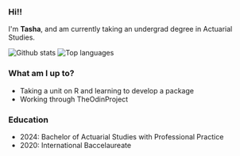 ### Hi!!

I'm **Tasha**, and am currently taking an undergrad degree in Actuarial Studies.

![Github stats](https://github-readme-stats.vercel.app/api?username=tasharx)
![Top languages](https://github-readme-stats.vercel.app/api/top-langs/?username=tasharx&hide=html,jupyter%20notebook,JavaScript,SCSS,Less&layout=compact&langs_count=10)

### What am I up to? 

- Taking a unit on R and learning to develop a package
- Working through TheOdinProject

### Education

- 2024: Bachelor of Actuarial Studies with Professional Practice
- 2020: International Baccelaureate

<!--
**tasharx/tasharx** is a ✨ _special_ ✨ repository because its `README.md` (this file) appears on your GitHub profile.

Here are some ideas to get you started:

- 🔭 I’m currently working on ...
- 🌱 I’m currently learning ...
- 👯 I’m looking to collaborate on ...
- 🤔 I’m looking for help with ...
- 💬 Ask me about ...
- 📫 How to reach me: ...
- 😄 Pronouns: ...
- ⚡ Fun fact: ...
-->
